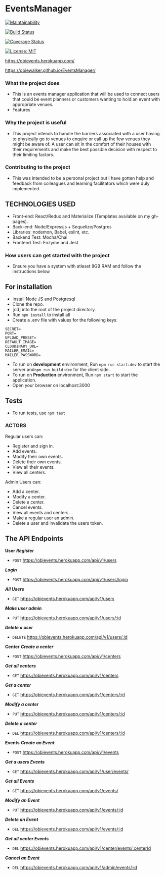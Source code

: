 # EventsManager
[![Maintainability](https://api.codeclimate.com/v1/badges/215078ce2fd0ee631fc5/maintainability)](https://codeclimate.com/github/ObieWalker/EventsManager/maintainability)

[![Build Status](https://travis-ci.org/ObieWalker/EventsManager.svg?branch=develop)](https://travis-ci.org/ObieWalker/EventsManager)

[![Coverage Status](https://coveralls.io/repos/github/ObieWalker/EventsManager/badge.svg?branch=develop)](https://coveralls.io/github/ObieWalker/EventsManager?branch=develop)

[![License: MIT](https://img.shields.io/badge/License-MIT-yellow.svg)](https://opensource.org/licenses/MIT)

https://obievents.herokuapp.com/

https://obiewalker.github.io/EventsManager/

### What the project does
  - This is an events manager application that will be used to connect users that could be event planners or customers wanting to hold an event with appropriate venues.
  - Features

### Why the project is useful
  - This project intends to handle the barriers associated with a user having to physically go to venues to enquire or call up the few venues  they might be aware of. A user can sit in the comfort of their houses with their requirements and make the best possible decision with respect to their limiting factors. 


### Contributing to the project
  - This was intended to be a personal project but I have gotten help and feedback from colleagues and learning facilitators which were duly implemented.

## TECHNOLOGIES USED

  * Front-end: React/Redux and Materialize (Templates available on my gh-pages).
  * Back-end: Node/Expressjs + Sequelize/Postgres
  * Libraries: nodemon, Babel, eslint, etc.
  * Backend Test: Mocha/Chai
  * Frontend Test: Enzyme and Jest

### How users can get started with the project
  - Ensure you have a system with atleast 8GB RAM and follow the instructions below

## For installation
* Install Node JS and Postgresql
* Clone the repo.
* [cd] into the root of the project directory.
* Run `npm install` to install all 
* Create a .env file with values for the following keys:
```
SECRET=
PORT=
UPLOAD_PRESET=
DEFAULT_IMAGE=
CLOUDINARY_URL=
MAILER_EMAIL=
MAILER_PASSWORD=
```
* To run on **development** environment, Run `npm run start:dev` to start the server
 and`npm run build:dev` for the client side.
 * To run on **Production** environment, Run `npm start` to start the application.
* Open your browser on localhost:3000


## Tests
  - To run tests, use `npm test`

### ACTORS

Regular users can:
- Register and sign in.
- Add events.
- Modify their own events.
- Delete their own events.
- View all their events.
- View all centers.

Admin Users can:
- Add a center.
- Modify a center.
- Delete a center.
- Cancel events.
- View all events and centers.
- Make a regular user an admin.
- Delete a user and invalidate the users token.

## The API Endpoints

**User**
***Register***
* `POST` https://obievents.herokuapp.com/api/v1/users

***Login***
* `POST` https://obievents.herokuapp.com/api/v1/users/login

***All Users***
* `GET` https://obievents.herokuapp.com/api/v1/users

***Make user admin***
* `PUT` https://obievents.herokuapp.com/api/v1/users/:id

***Delete a user***
* `DELETE` https://obievents.herokuapp.com/api/v1/users/:id


**Center**
***Create a center***
* `POST` https://obievents.herokuapp.com/api/v1/centers

***Get all centers***
* `GET`  https://obievents.herokuapp.com/api/v1/centers

***Get a center***
* `GET`  https://obievents.herokuapp.com/api/v1/centers/:id

***Modify a center***
* `PUT`  https://obievents.herokuapp.com/api/v1/centers/:id

***Delete a center***
* `DEL`  https://obievents.herokuapp.com/api/v1/centers/:id


**Events**
***Create an Event***
* `POST` https://obievents.herokuapp.com/api/v1/events

***Get a users Events***
* `GET`  https://obievents.herokuapp.com/api/v1/user/events/

***Get all Events***
* `GET`  https://obievents.herokuapp.com/api/v1/events/

***Modify an Event***
* `PUT`  https://obievents.herokuapp.com/api/v1/events/:id

***Delete an Event***
* `DEL`  https://obievents.herokuapp.com/api/v1/events/:id

***Get all center Events***
* `DEL`  https://obievents.herokuapp.com/api/v1/center/events/:centerId

***Cancel an Event***
* `DEL`  https://obievents.herokuapp.com/api/v1/admin/events/:id
